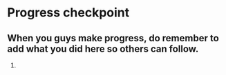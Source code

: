 # Progress checkpoint

## When you guys make progress, do remember to add what you did here so others can follow.

1. 
